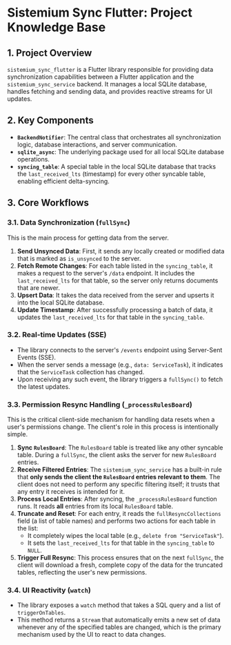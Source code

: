# Sistemium Sync Flutter: Project Knowledge Base

## 1. Project Overview

`sistemium_sync_flutter` is a Flutter library responsible for providing data synchronization capabilities between a Flutter application and the `sistemium_sync_service` backend. It manages a local SQLite database, handles fetching and sending data, and provides reactive streams for UI updates.

## 2. Key Components

- **`BackendNotifier`**: The central class that orchestrates all synchronization logic, database interactions, and server communication.
- **`sqlite_async`**: The underlying package used for all local SQLite database operations.
- **`syncing_table`**: A special table in the local SQLite database that tracks the `last_received_lts` (timestamp) for every other syncable table, enabling efficient delta-syncing.

## 3. Core Workflows

### 3.1. Data Synchronization (`fullSync`)

This is the main process for getting data from the server.

1.  **Send Unsynced Data**: First, it sends any locally created or modified data that is marked as `is_unsynced` to the server.
2.  **Fetch Remote Changes**: For each table listed in the `syncing_table`, it makes a request to the server's `/data` endpoint. It includes the `last_received_lts` for that table, so the server only returns documents that are newer.
3.  **Upsert Data**: It takes the data received from the server and upserts it into the local SQLite database.
4.  **Update Timestamp**: After successfully processing a batch of data, it updates the `last_received_lts` for that table in the `syncing_table`.

### 3.2. Real-time Updates (SSE)

- The library connects to the server's `/events` endpoint using Server-Sent Events (SSE).
- When the server sends a message (e.g., `data: ServiceTask`), it indicates that the `ServiceTask` collection has changed.
- Upon receiving any such event, the library triggers a `fullSync()` to fetch the latest updates.

### 3.3. Permission Resync Handling (`_processRulesBoard`)

This is the critical client-side mechanism for handling data resets when a user's permissions change. The client's role in this process is intentionally simple.

1.  **Sync `RulesBoard`**: The `RulesBoard` table is treated like any other syncable table. During a `fullSync`, the client asks the server for new `RulesBoard` entries.
2.  **Receive Filtered Entries**: The `sistemium_sync_service` has a built-in rule that **only sends the client the `RulesBoard` entries relevant to them**. The client does not need to perform any specific filtering itself; it trusts that any entry it receives is intended for it.
3.  **Process Local Entries**: After syncing, the `_processRulesBoard` function runs. It reads **all** entries from its local `RulesBoard` table.
4.  **Truncate and Reset**: For each entry, it reads the `fullResyncCollections` field (a list of table names) and performs two actions for each table in the list:
    - It completely wipes the local table (e.g., `delete from "ServiceTask"`).
    - It sets the `last_received_lts` for that table in the `syncing_table` to `NULL`.
5.  **Trigger Full Resync**: This process ensures that on the next `fullSync`, the client will download a fresh, complete copy of the data for the truncated tables, reflecting the user's new permissions.

### 3.4. UI Reactivity (`watch`)

- The library exposes a `watch` method that takes a SQL query and a list of `triggerOnTables`.
- This method returns a `Stream` that automatically emits a new set of data whenever any of the specified tables are changed, which is the primary mechanism used by the UI to react to data changes.